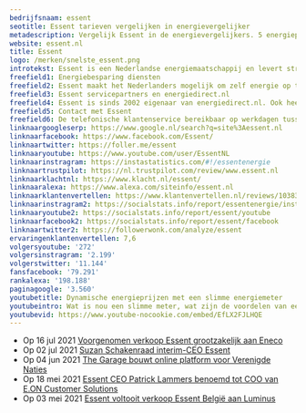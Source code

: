 ```yaml
---
bedrijfsnaam: essent  
seotitle: Essent tarieven vergelijken in energievergelijker  
metadescription: Vergelijk Essent in de energievergelijkers. 5 energieprijs vergelijkers met elkaar vergeleken.   
website: essent.nl   
title: Essent  
logo: /merken/snelste_essent.png  
introtekst: Essent is een Nederlandse energiemaatschappij en levert stroom en gas aan particuliere en zakelijke klanten. Het bedrijf is opgericht in 1909. In 1999 kreeg het bedrijf de naam Essent. Dit was na het samenvoegen van EDON en de PNEM/Mega Groep. In 2009 werd het netwerkbedrijf afgesplitst van Essent. Zij gingen verder onder de naam Enexis. Essent werd dat jaar verkocht aan het Duitse RWE.  In 2016 werd Essent verkocht aan Innogy en sinds 2020 is E.ON het moederbedrijf. Essent produceert, verhandelt en levert energie en helpt klanten bij het verduurzamen van huizen en gebouwen.   
freefield1: Energiebesparing diensten  
freefield2: Essent maakt het Nederlanders mogelijk om zelf energie op te wekken en energie te besparen. Door te investeren in energiebesparende producten zoals zonnepanelen, een cv-ketel, warmtepomp of isolatie. Zakelijke klanten regelen ook ledverlichting via Essent.   
freefield3: Essent servicepartners en energiedirect.nl  
freefield4: Essent is sinds 2002 eigenaar van energiedirect.nl. Ook heeft Essent verschillende bedrijven in bezit die energiebesparende producten aanbieden. Voor klanten is er de VerbruiksManager+ app. De app geeft inzicht in verbruik en helpt om energie te besparen.  
freefield5: Contact met Essent  
freefield6: De telefonische klantenservice bereikbaar op werkdagen tussen 08.00 en 18.00 uur via 0900-1550. Ook is het mogelijk contact  op te nemen via Facebook of Twitter. Op de website draait ook een chatbot die je met je vragen helpt.  
linknaargoogleserp: https://www.google.nl/search?q=site%3Aessent.nl  
linknaarfacebook: https://www.facebook.com/Essent/  
linknaartwitter: https://foller.me/essent  
linknaaryoutube: https://www.youtube.com/user/EssentNL  
linknaarinstragram: https://instastatistics.com/#!/essentenergie  
linknaartrustpilot: https://nl.trustpilot.com/review/www.essent.nl  
linknaarklachtnl: https://www.klacht.nl/essent/  
linknaaralexa: https://www.alexa.com/siteinfo/essent.nl  
linknaarklantenvertellen: https://www.klantenvertellen.nl/reviews/1038383/essent  
linknaarinstragram2: https://socialstats.info/report/essentenergie/instagram  
linknaaryoutube2: https://socialstats.info/report/essent/youtube  
linknaarfacebook2: https://socialstats.info/report/essent/facebook  
linknaartwitter2: https://followerwonk.com/analyze/essent  
ervaringenklantenvertellen: 7,6  
volgersyoutube: '272'  
volgersinstragram: '2.199'  
volgerstwitter: '11.144'  
fansfacebook: '79.291'  
rankalexa: '198.188'  
paginagoogle: '3.560'  
youtubetitle: Dynamische energieprijzen met een slimme energiemeter  
youtubeintro: Wat is nou een slimme meter, wat zijn de voordelen van een slimme meter voor jou en voor de netbeheerder. Betaal ik nu meer of minder voor mijn energie als ik een slimme meter heb. Meer over slimme meters en dynamische energieprijzen in de video van Essent.  
youtubevid: https://www.youtube-nocookie.com/embed/EfLX2FJLHQE  
---
```




- Op 16 jul 2021 [Voorgenomen verkoop Essent grootzakelijk aan Eneco](https://www.essent.nl/content/overessent/actueel/index.html/voorgenomen-verkoop-essent-grootzakelijk-aan-eneco/)
- Op 02 jul 2021 [Suzan Schakenraad interim-CEO Essent](https://www.essent.nl/content/overessent/actueel/index.html/suzan-schakenraad-interim-ceo-essent/)
- Op 04 jun 2021 [The Garage bouwt online platform voor Verenigde Naties](https://www.essent.nl/content/overessent/actueel/index.html/the--garage-bouwt-online-platform-voor-verenigde-naties/)
- Op 18 mei 2021 [Essent CEO Patrick Lammers benoemd tot COO van E.ON Customer Solutions](https://www.essent.nl/content/overessent/actueel/index.html/essent-ceo-patrick-lammers-benoemd-tot-coo-van-eon-customer-solutions/)
- Op 03 mei 2021 [Essent voltooit verkoop Essent België aan Luminus](https://www.essent.nl/content/overessent/actueel/index.html/essent-voltooit-verkoop-essent-belgie-aan-luminus/)
